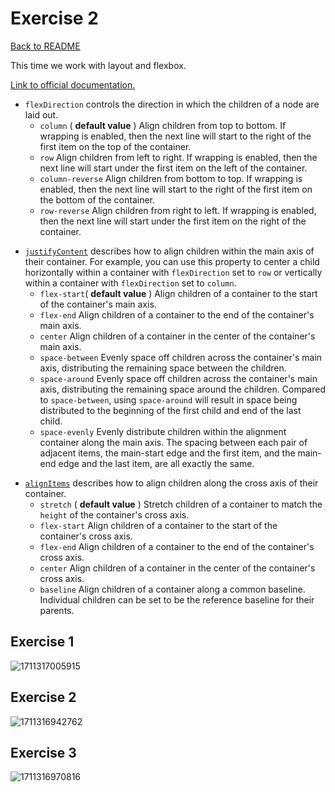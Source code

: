 # Exercise 2

[Back to README](README.md)

This time we work with layout and flexbox.

[Link to official documentation.](https://reactnative.dev/docs/flexbox?language=typescript#justify-content)

- `flexDirection` controls the direction in which the children of a node are laid out.
  * `column` ( **default value** ) Align children from top to bottom. If wrapping is enabled, then the next line will start to the right of the first item on the top of the container.
  * `row` Align children from left to right. If wrapping is enabled, then the next line will start under the first item on the left of the container.
  * `column-reverse` Align children from bottom to top. If wrapping is enabled, then the next line will start to the right of the first item on the bottom of the container.
  * `row-reverse` Align children from right to left. If wrapping is enabled, then the next line will start under the first item on the right of the container.

* [`justifyContent`](https://reactnative.dev/docs/layout-props#justifycontent) describes how to align children within the main axis of their container. For example, you can use this property to center a child horizontally within a container with `flexDirection` set to `row` or vertically within a container with `flexDirection` set to `column`.
  * `flex-start`( **default value** ) Align children of a container to the start of the container's main axis.
  * `flex-end` Align children of a container to the end of the container's main axis.
  * `center` Align children of a container in the center of the container's main axis.
  * `space-between` Evenly space off children across the container's main axis, distributing the remaining space between the children.
  * `space-around` Evenly space off children across the container's main axis, distributing the remaining space around the children. Compared to `space-between`, using `space-around` will result in space being distributed to the beginning of the first child and end of the last child.
  * `space-evenly` Evenly distribute children within the alignment container along the main axis. The spacing between each pair of adjacent items, the main-start edge and the first item, and the main-end edge and the last item, are all exactly the same.

- [`alignItems`](https://reactnative.dev/docs/layout-props#alignitems) describes how to align children along the cross axis of their container.
  * `stretch` ( **default value** ) Stretch children of a container to match the `height` of the container's cross axis.
  * `flex-start` Align children of a container to the start of the container's cross axis.
  * `flex-end` Align children of a container to the end of the container's cross axis.
  * `center` Align children of a container in the center of the container's cross axis.
  * `baseline` Align children of a container along a common baseline. Individual children can be set to be the reference baseline for their parents.

## Exercise 1

![1711317005915](image/Exercise2/1711317005915.png)

## Exercise 2

![1711316942762](image/Exercise2/1711316942762.png)

## Exercise 3

![1711316970816](image/Exercise2/1711316970816.png)
